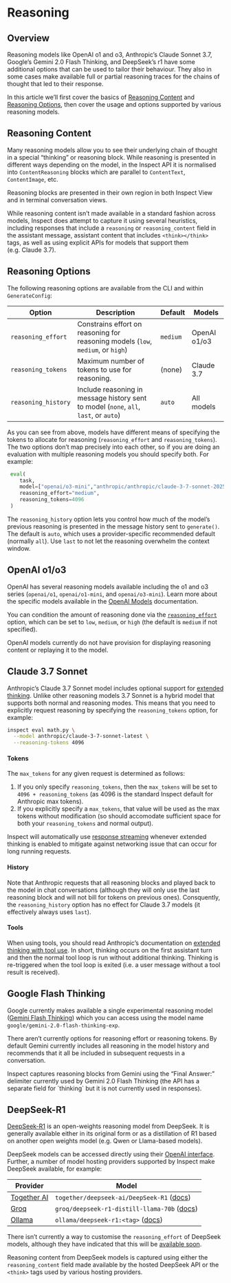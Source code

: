 # Reasoning


## Overview

Reasoning models like OpenAI o1 and o3, Anthropic’s Claude Sonnet 3.7,
Google’s Gemini 2.0 Flash Thinking, and DeepSeek’s r1 have some
additional options that can be used to tailor their behaviour. They also
in some cases make available full or partial reasoning traces for the
chains of thought that led to their response.

In this article we’ll first cover the basics of [Reasoning
Content](#reasoning-content) and [Reasoning
Options](#reasoning-options), then cover the usage and options supported
by various reasoning models.

## Reasoning Content

Many reasoning models allow you to see their underlying chain of thought
in a special “thinking” or reasoning block. While reasoning is presented
in different ways depending on the model, in the Inspect API it is
normalised into `ContentReasoning` blocks which are parallel to
`ContentText`, `ContentImage`, etc.

Reasoning blocks are presented in their own region in both Inspect View
and in terminal conversation views.

While reasoning content isn’t made available in a standard fashion
across models, Inspect does attempt to capture it using several
heuristics, including responses that include a `reasoning` or
`reasoning_content` field in the assistant message, assistant content
that includes `<think></think>` tags, as well as using explicit APIs for
models that support them (e.g. Claude 3.7).

## Reasoning Options

The following reasoning options are available from the CLI and within
`GenerateConfig`:

| Option              | Description                                                                           | Default  | Models       |
|---------------------|---------------------------------------------------------------------------------------|----------|--------------|
| `reasoning_effort`  | Constrains effort on reasoning for reasoning models (`low`, `medium`, or `high`)      | `medium` | OpenAI o1/o3 |
| `reasoning_tokens`  | Maximum number of tokens to use for reasoning.                                        | (none)   | Claude 3.7   |
| `reasoning_history` | Include reasoning in message history sent to model (`none`, `all`, `last`, or `auto`) | `auto`   | All models   |

As you can see from above, models have different means of specifying the
tokens to allocate for reasoning (`reasoning_effort` and
`reasoning_tokens`). The two options don’t map precisely into each
other, so if you are doing an evaluation with multiple reasoning models
you should specify both. For example:

``` python
 eval(
    task,
    model=["openai/o3-mini","anthropic/anthropic/claude-3-7-sonnet-20250219"],
    reasoning_effort="medium",
    reasoning_tokens=4096
 )
```

The `reasoning_history` option lets you control how much of the model’s
previous reasoning is presented in the message history sent to
`generate()`. The default is `auto`, which uses a provider-specific
recommended default (normally `all`). Use `last` to not let the
reasoning overwhelm the context window.

## OpenAI o1/o3

OpenAI has several reasoning models available including the o1 and o3
series (`openai/o1`, `openai/o1-mini`, and `openai/o3-mini`). Learn more
about the specific models available in the [OpenAI
Models](https://platform.openai.com/docs/models) documentation.

You can condition the amount of reasoning done via the
[`reasoning_effort`](https://platform.openai.com/docs/guides/reasoning#reasoning-effort)
option, which can be set to `low`, `medium`, or `high` (the default is
`medium` if not specified).

OpenAI models currently do not have provision for displaying reasoning
content or replaying it to the model.

## Claude 3.7 Sonnet

Anthropic’s Claude 3.7 Sonnet model includes optional support for
[extended
thinking](https://docs.anthropic.com/en/docs/build-with-claude/extended-thinking).
Unlike other reasoning models 3.7 Sonnet is a hybrid model that supports
both normal and reasoning modes. This means that you need to explicitly
request reasoning by specifying the `reasoning_tokens` option, for
example:

``` bash
inspect eval math.py \
  --model anthropic/claude-3-7-sonnet-latest \
  --reasoning-tokens 4096
```

#### Tokens

The `max_tokens` for any given request is determined as follows:

1.  If you only specify `reasoning_tokens`, then the `max_tokens` will
    be set to `4096 + reasoning_tokens` (as 4096 is the standard Inspect
    default for Anthropic max tokens).
2.  If you explicitly specify a `max_tokens`, that value will be used as
    the max tokens without modification (so should accomodate sufficient
    space for both your `reasoning_tokens` and normal output).

Inspect will automatically use [response
streaming](https://docs.anthropic.com/en/api/messages-streaming)
whenever extended thinking is enabled to mitigate against networking
issue that can occur for long running requests.

#### History

Note that Anthropic requests that all reasoning blocks and played back
to the model in chat conversations (although they will only use the last
reasoning block and will not bill for tokens on previous ones).
Consquently, the `reasoning_history` option has no effect for Claude 3.7
models (it effectively always uses `last`).

#### Tools

When using tools, you should read Anthropic’s documentation on [extended
thinking with tool
use](https://docs.anthropic.com/en/docs/build-with-claude/extended-thinking#extended-thinking-with-tool-use).
In short, thinking occurs on the first assistant turn and then the
normal tool loop is run without additional thinking. Thinking is
re-triggered when the tool loop is exited (i.e. a user message without a
tool result is received).

## Google Flash Thinking

Google currently makes available a single experimental reasoning model
([Gemini Flash
Thinking](https://deepmind.google/technologies/gemini/flash-thinking/))
which you can access using the model name
`google/gemini-2.0-flash-thinking-exp`.

There aren’t currently options for reasoning effort or reasoning tokens.
By default Gemini currently includes all reasoning in the model history
and recommends that it all be included in subsequent requests in a
conversation.

Inspect captures reasoning blocks from Gemini using the “Final Answer:”
delimiter currently used by Gemini 2.0 Flash Thinking (the API has a
separate field for \`thinking\` but it is not currently used in
responses).

## DeepSeek-R1

[DeepSeek-R1](https://github.com/deepseek-ai/DeepSeek-R1) is an
open-weights reasoning model from DeepSeek. It is generally available
either in its original form or as a distillation of R1 based on another
open weights model (e.g. Qwen or Llama-based models).

DeepSeek models can be accessed directly using their [OpenAI
interface](https://api-docs.deepseek.com/). Further, a number of model
hosting providers supported by Inspect make DeepSeek available, for
example:

| Provider                                 | Model                                                                                   |
|------------------------------------------|-----------------------------------------------------------------------------------------|
| [Together AI](providers.qmd#together-ai) | `together/deepseek-ai/DeepSeek-R1` ([docs](https://www.together.ai/models/deepseek-r1)) |
| [Groq](providers.qmd#groq)               | `groq/deepseek-r1-distill-llama-70b` ([docs](https://console.groq.com/docs/reasoning))  |
| [Ollama](providers.qmd#ollama)           | `ollama/deepseek-r1:<tag>` ([docs](https://ollama.com/library/deepseek-r1))             |

There isn’t currently a way to customise the `reasoning_effort` of
DeepSeek models, although they have indicated that this will be
[available soon](https://api-docs.deepseek.com/guides/reasoning_model).

Reasoning content from DeepSeek models is captured using either the
`reasoning_content` field made available by the hosted DeepSeek API or
the `<think>` tags used by various hosting providers.
